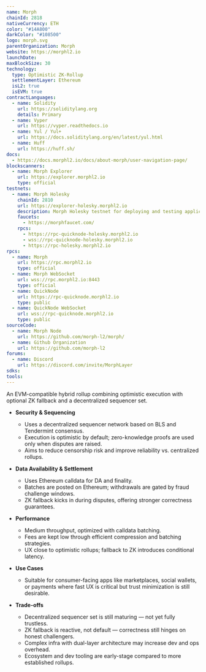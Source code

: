 ```yaml
---
name: Morph
chainId: 2818
nativeCurrency: ETH
color: "#14A800"
darkColor: "#108500"
logo: morph.svg
parentOrganization: Morph
website: https://morphl2.io
launchDate: 
maxBlockSize: 30
technology:
  type: Optimistic ZK-Rollup
  settlementLayer: Ethereum
  isL2: true
  isEVM: true
contractLanguages:
  - name: Solidity
    url: https://soliditylang.org
    details: Primary
  - name: Vyper
    url: https://vyper.readthedocs.io
  - name: Yul / Yul+
    url: https://docs.soliditylang.org/en/latest/yul.html
  - name: Huff
    url: https://huff.sh/
docs:
  - https://docs.morphl2.io/docs/about-morph/user-navigation-page/
blockscanners:
  - name: Morph Explorer
    url: https://explorer.morphl2.io
    type: official
testnets:
  - name: Morph Holesky
    chainId: 2810
    url: https://explorer-holesky.morphl2.io
    description: Morph Holesky testnet for deploying and testing applications on the Morph Layer 2 network.
    faucets:
      - https://morphfaucet.com/
    rpcs:
      - https://rpc-quicknode-holesky.morphl2.io
      - wss://rpc-quicknode-holesky.morphl2.io
      - https://rpc-holesky.morphl2.io
rpcs:
  - name: Morph
    url: https://rpc.morphl2.io
    type: official
  - name: Morph WebSocket
    url: wss://rpc.morphl2.io:8443
    type: official
  - name: QuickNode
    url: https://rpc-quicknode.morphl2.io
    type: public
  - name: QuickNode WebSocket
    url: wss://rpc-quicknode.morphl2.io
    type: public
sourceCode:
  - name: Morph Node
    url: https://github.com/morph-l2/morph/
  - name: Github Organization
    url: https://github.com/morph-l2
forums:
  - name: Discord
    url: https://discord.com/invite/MorphLayer
sdks:
tools:
---
```


An EVM-compatible hybrid rollup combining optimistic execution with optional ZK fallback and a decentralized sequencer set.

- **Security & Sequencing**  
  - Uses a decentralized sequencer network based on BLS and Tendermint consensus.  
  - Execution is optimistic by default; zero-knowledge proofs are used only when disputes are raised.  
  - Aims to reduce censorship risk and improve reliability vs. centralized rollups.

- **Data Availability & Settlement**  
  - Uses Ethereum calldata for DA and finality.  
  - Batches are posted on Ethereum; withdrawals are gated by fraud challenge windows.  
  - ZK fallback kicks in during disputes, offering stronger correctness guarantees.

- **Performance**  
  - Medium throughput, optimized with calldata batching.  
  - Fees are kept low through efficient compression and batching strategies.  
  - UX close to optimistic rollups; fallback to ZK introduces conditional latency.

- **Use Cases**  
  - Suitable for consumer-facing apps like marketplaces, social wallets, or payments where fast UX is critical but trust minimization is still desirable.

- **Trade-offs**  
  - Decentralized sequencer set is still maturing — not yet fully trustless.  
  - ZK fallback is reactive, not default — correctness still hinges on honest challengers.  
  - Complex infra with dual-layer architecture may increase dev and ops overhead.  
  - Ecosystem and dev tooling are early-stage compared to more established rollups.